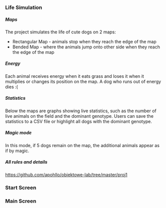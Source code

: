 ### Life Simulation

##### Maps

The project simulates the life of cute dogs on 2 maps:

- Rectangular Map - animals stop when they reach the edge of the map
- Bended Map - where the animals jump onto other side when they reach the edge of the map

##### Energy

Each animal receives energy when it eats grass and loses it when it multiplies or changes its position on the map. A dog who runs out of energy dies :(

##### Statistics

Below the maps are graphs showing live statistics, such as the number of live animals on the field and the dominant genotype. Users can save the statistics to a CSV file or highlight all dogs with the dominant genotype.

##### Magic mode

In this mode, if 5 dogs remain on the map, the additional animals appear as if by magic.

##### All rules and details

https://github.com/apohllo/obiektowe-lab/tree/master/proj1

### Start Screen

### Main Screen

